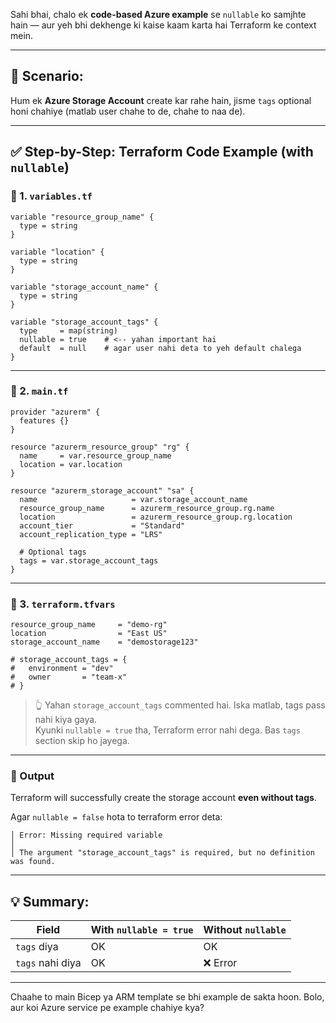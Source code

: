 













Sahi bhai, chalo ek **code-based Azure example** se `nullable` ko samjhte hain — aur yeh bhi dekhenge ki kaise kaam karta hai Terraform ke context mein.

---

## 🎯 Scenario:
Hum ek **Azure Storage Account** create kar rahe hain, jisme `tags` optional honi chahiye (matlab user chahe to de, chahe to naa de).

---

## ✅ Step-by-Step: Terraform Code Example (with `nullable`)

### 📁 1. `variables.tf`

```hcl
variable "resource_group_name" {
  type = string
}

variable "location" {
  type = string
}

variable "storage_account_name" {
  type = string
}

variable "storage_account_tags" {
  type     = map(string)
  nullable = true    # <-- yahan important hai
  default  = null    # agar user nahi deta to yeh default chalega
}
```

---

### 📁 2. `main.tf`

```hcl
provider "azurerm" {
  features {}
}

resource "azurerm_resource_group" "rg" {
  name     = var.resource_group_name
  location = var.location
}

resource "azurerm_storage_account" "sa" {
  name                     = var.storage_account_name
  resource_group_name      = azurerm_resource_group.rg.name
  location                 = azurerm_resource_group.rg.location
  account_tier             = "Standard"
  account_replication_type = "LRS"

  # Optional tags
  tags = var.storage_account_tags
}
```

---

### 📁 3. `terraform.tfvars`

```hcl
resource_group_name     = "demo-rg"
location                = "East US"
storage_account_name    = "demostorage123"

# storage_account_tags = {
#   environment = "dev"
#   owner       = "team-x"
# }
```

> 👆 Yahan `storage_account_tags` commented hai. Iska matlab, tags pass nahi kiya gaya.  
> Kyunki `nullable = true` tha, Terraform error nahi dega. Bas `tags` section skip ho jayega.

---

### 🔄 Output

Terraform will successfully create the storage account **even without tags**.

Agar `nullable = false` hota to terraform error deta:
```
│ Error: Missing required variable
│ 
│ The argument "storage_account_tags" is required, but no definition was found.
```

---

## 💡 Summary:

| Field | With `nullable = true` | Without `nullable` |
|-------|-------------------------|---------------------|
| `tags` diya | OK | OK |
| `tags` nahi diya | OK | ❌ Error |

---

Chaahe to main Bicep ya ARM template se bhi example de sakta hoon. Bolo, aur koi Azure service pe example chahiye kya?

